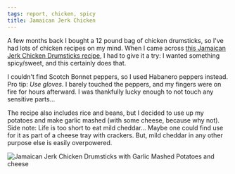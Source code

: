 ```yaml
---
tags: report, chicken, spicy
title: Jamaican Jerk Chicken
---
```


A few months back I bought a 12 pound bag of chicken drumsticks, so I've
had lots of chicken recipes on my mind. When I came across [this
Jamaican Jerk Chicken Drumsticks
recipe](http://www.recipetineats.com/jamaican-jerk-chicken-drumsticks-with-caribbean-rice-with-beans/),
I had to give it a try: I wanted something spicy/sweet, and this
certainly does that.

I couldn't find Scotch Bonnet peppers, so I used Habanero peppers
instead. Pro tip: *Use gloves*. I barely touched the peppers, and my
fingers were on fire for hours afterward. I was thankfully lucky enough
to not touch any sensitive parts...

The recipe also includes rice and beans, but I decided to use up my
potatoes and make garlic mashed (with some cheese, because why not).
Side note: Life is too short to eat mild cheddar... Maybe one could find
use for it as part of a cheese tray with crackers. But, mild cheddar in
any other purpose else is easily overpowered.

![Jamaican Jerk Chicken Drumsticks with Garlic Mashed Potatoes and
cheese](glamour.jpg)

